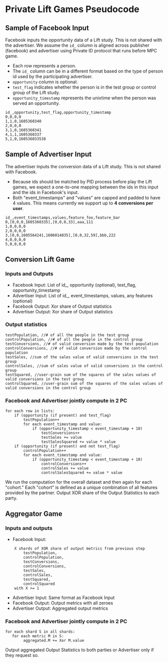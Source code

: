 # Private Lift Games Pseudocode
## Sample of Facebook Input
Facebook inputs the opportunity data of a Lift study. This is not shared with the advertiser. We assume the `id_` column is aligned across publisher (facebook) and advertiser using Private ID protocol that runs before MPC game.
* Each row represents a person.
* The `id_` column can be in a different format based on the type of person id used by the participating advertiser.
* `opportunity` column is optional.
* `test_flag` indicates whether the person is in the test group or control group of the Lift study.
* `opportunity_timestamp` represents the unixtime when the person was served an opportunity.

```
id_,opportunity,test_flag,opportunity_timestamp
0,0,0,0
1,1,0,1605360340
2,0,0,0
3,1,0,1605360341
4,1,1,1605360337
5,1,0,160536033538
```

## Sample of Advertiser Input
The advertiser inputs the conversion data of a Lift study. This is not shared with Facebook.
* Because ids should be matched by PID process before play the Lift games, we expect a one-to-one mapping between the ids in this input and the ids in Facebook's input.
* Both "event_timestamps" and "values" are capped and padded to have 4 values. This means currently we support up to **4 conversions per user**.

```
id_,event_timestamps,values,feature_foo,feature_bar
0,[0,0,0,1605360335],[0,0,0,33],aaa,111
1,0,0,0,0
2,0,0,0,0
3,[0,0,1605564241,1606014035],[0,0,32,59],bbb,222
4,0,0,0,0
5,0,0,0,0
```

## Conversion Lift Game

### Inputs and Outputs
* Facebook Input: List of id_, opportunity (optional), test_flag, opportunity_timestamp
* Advertiser Input: List of id_, event_timestamps, values, any features (optional)
* Facebook Output: Xor share of Output statistics
* Advertiser Output: Xor share of Output statistics

### Output statistics
    testPopulation, //# of all the people in the test group
    controlPopulation, //# of all the people in the control group
    testConversions, //# of valid conversion made by the test population
    controlConversions, //# of valid conversion made by the control population
    testSales, //sum of the sales value of valid conversions in the test group
    controlSales, //sum of sales value of valid conversions in the control group
    testSquared, //user-grain sum of the squares of the sales values of valid conversions in the test group
    controlSquared, //user-grain sum of the squares of the sales values of valid conversions in the control group

### Facebook and Advertiser jointly compute in 2 PC

```
for each row in lists:
    if (opportunity (if present) and test_flag)
        testPopulation++
        for each event_timestamp and value:
            if (opportunity_timestamp < event_timestamp + 10)
                testConversions++
                testSales += value
                testSalesSquared += value * value
    if (opportunity (if present) and not test_flag)
        controlPopulation++
        for each event_timestamp and value:
            if (opportunity_timestamp < event_timestamp + 10)
                controlConversions++
                controlSales += value
                controlSalesSquared += value * value
  ```

We run the computation for the overall dataset and then again for each "cohort."
Each "cohort" is defined as a unique combination of all features provided by the
partner.
Output XOR share of the Output Statistics to each party.


## Aggregator Game

### Inputs and outputs
* Facebook Input:
```
    X shards of XOR share of output metrics from previous step
        testPopulation,
        controlPopulation,
        testConversions,
        controlConversions,
        testSales,
        controlSales,
        testSquared,
        controlSquared
    with X >= 1
```
* Advertiser Input: Same format as Facebook Input
* Facebook Output: Output metrics with all zeroes
* Advertiser Output: Aggregated output metrics

### Facebook and Advertiser jointly compute in 2 PC
```
for each shard S in all shards:
   for each metric M in S:
        aggregated.M += Xor M.value
```

Output aggregated Output Statistics to both parties or Advertiser only if they request so.
